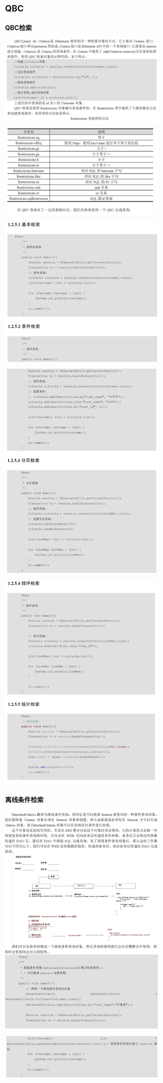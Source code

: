 # QBC

## QBC检索

![](../../../../.gitbook/assets/image%20%2884%29.png)

![](../../../../.gitbook/assets/image%20%2825%29.png)

![](../../../../.gitbook/assets/image%20%2864%29.png)

![](../../../../.gitbook/assets/image%20%2819%29.png)

![](../../../../.gitbook/assets/image%20%2883%29.png)

## 离线条件检索 

![](../../../../.gitbook/assets/image%20%2817%29.png)

![](../../../../.gitbook/assets/image%20%2813%29.png)



